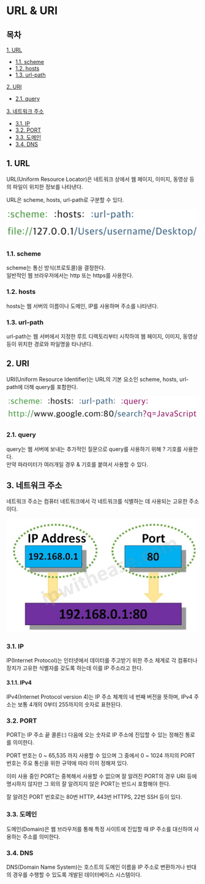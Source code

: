 # URL & URI

## 목차

[1. URL](#1-url)
- [1.1. scheme](#11-scheme)
- [1.2. hosts](#12-hosts)
- [1.3. url-path](#13-url-path)

[2. URI](#2-uri)
- [2.1. query](#21-query)

[3. 네트워크 주소](#3-네트워크-주소)
- [3.1. IP](#31-ip)
- [3.2. PORT](#32-port)
- [3.3. 도메인](#33-도메인)
- [3.4. DNS](#34-dns)

## 1. URL

URL(Uniform Resource Locator)은 네트워크 상에서 웹 페이지, 이미지, 동영상 등의 파일이 위치한 정보를 나타낸다.

URL은 scheme, hosts, url-path로 구분할 수 있다.

![url](../img/url.png)

### 1.1. scheme

scheme는 통신 방식(프로토콜)을 결정한다.<br>
일반적인 웹 브라우저에서는 http 또는 https를 사용한다.

### 1.2. hosts

hosts는 웹 서버의 이름이나 도메인, IP를 사용하며 주소를 나타낸다.

### 1.3. url-path

url-path는 웹 서버에서 지정한 루트 디렉토리부터 시작하여 웹 페이지, 이미지, 동영상 등이 위치한 경로와 파일명을 타나낸다.

## 2. URI

URI(Uniform Resource Identifier)는 URL의 기본 요소인 scheme, hosts, url-path에 더해 query를 포함한다.

![uri](../img/uri.png)

### 2.1. query

query는 웹 서버에 보내는 추가적인 질문으로 query를 사용하기 위해 ? 기호를 사용한다.<br>
만약 파라미터가 여러개일 경우 & 기호를 붙여서 사용할 수 있다.

## 3. 네트워크 주소

네트워크 주소는 컴퓨터 네트워크에서 각 네트워크를 식별하는 데 사용되는 고유한 주소이다.

![networkaddress](../img/networkaddress.PNG)

### 3.1. IP

IP(Internet Protocol)는 인터넷에서 데이터를 주고받기 위한 주소 체계로 각 컴퓨터나 장치가 고유한 식별자를 갖도록 하는데 이를 IP 주소라고 한다.

#### 3.1.1. IPv4

IPv4(Internet Protocol version 4)는 IP 주소 체계의 네 번째 버전을 뜻하며, IPv4 주소는 보통 4개의 0부터 255까지의 숫자로 표현된다.

### 3.2. PORT

PORT는 IP 주소 끝 콜론(:) 다음에 오는 숫자로 IP 주소에 진입할 수 있는 정해진 통로를 의미한다.

PORT 번호는 0 ~ 65,535 까지 사용할 수 있으며 그 중에서 0 ~ 1024 까지의 PORT 번호는 주요 통신을 위한 규약에 따라 이미 정해져 있다.

이미 사용 중인 PORT는 중복해서 사용할 수 없으며 잘 알려진 PORT의 경우 URI 등에 명시하지 않지만 그 외의 잘 알려지지 않은 PORT는 반드시 포함해야 한다.

잘 알려진 PORT 번호로는 80번 HTTP, 443번 HTTPS, 22번 SSH 등이 있다.

### 3.3. 도메인

도메인(Domain)은 웹 브라우저를 통해 특정 사이트에 진입할 때 IP 주소를 대신하여 사용하는 주소를 의미한다.

### 3.4. DNS

DNS(Domain Name System)는 호스트의 도메인 이름을 IP 주소로 변환하거나 반대의 경우를 수행할 수 있도록 개발된 데이터베이스 시스템이다.